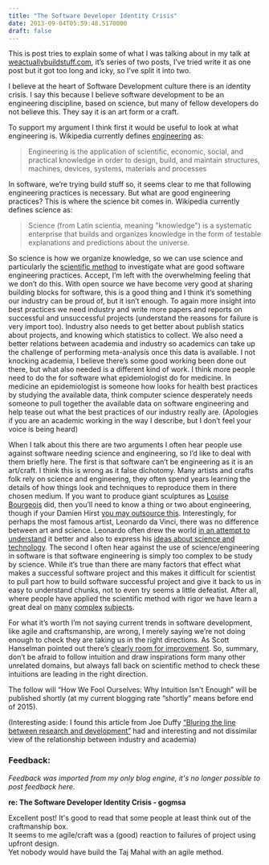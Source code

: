 ```yaml
---
title: "The Software Developer Identity Crisis"
date: 2013-09-04T05:59:48.5170000
draft: false
---
```


<p>This is post tries to explain some of what I was talking about in my talk at <a href="http://weactuallybuildstuff.com/">weactuallybuildstuff.com</a>, it’s series of two posts, I’ve tried write it as one post but it got too long and icky, so I’ve split it into two.</p>  <p>I believe at the heart of Software Development culture there is an identity crisis. I say this because I believe software development to be an engineering discipline, based on science, but many of fellow developers do not believe this. They say it is an art form or a craft.</p>  <p>To support my argument I think first it would be useful to look at what engineering is. Wikipedia currently defines <a href="http://en.wikipedia.org/wiki/Engineering">engineering</a> as:</p>  <blockquote>   <p>Engineering is the application of scientific, economic, social, and practical knowledge in order to design, build, and maintain structures, machines, devices, systems, materials and processes</p> </blockquote>  <p>In software, we’re trying build stuff so, it seems clear to me that following engineering practices is necessary. But what are good engineering practices? This is where the science bit comes in. Wikipedia currently defines science as:</p>  <blockquote>   <p>Science (from Latin scientia, meaning "knowledge") is a systematic enterprise that builds and organizes knowledge in the form of testable explanations and predictions about the universe.</p> </blockquote>  <p>So science is how we organize knowledge, so we can use science and particularly the <a href="http://en.wikipedia.org/wiki/Scientific_method">scientific method</a> to investigate what are good software engineering practices. Accept, I’m left with the overwhelming feeling that we don’t do this. With open source we have become very good at sharing building blocks for software, this is a good thing and I think it’s something our industry can be proud of, but it isn’t enough. To again more insight into best practices we need industry and write more papers and reports on successful and unsuccessful projects (understand the reasons for failure is very import too). Industry also needs to get better about publish statics about projects, and knowing which statistics to collect. We also need a better relations between academia and industry so academics can take up the challenge of performing meta-analysis once this data is available. I not knocking academia, I believe there’s some good working been done out there, but what also needed is a different kind of work. I think more people need to do the for software what epidemiologist do for medicine. In medicine an epidemiologist is someone how looks for health best practices by studying the available data, think computer science desperately needs someone to pull together the available data on software engineering and help tease out what the best practices of our industry really are. (Apologies if you are an academic working in the way I describe, but I don’t feel your voice is being heard)</p>  <p>When I talk about this there are two arguments I often hear people use against software needing science and engineering, so I’d like to deal with them briefly here. The first is that software can’t be engineering as it is an art/craft. I think this is wrong as it false dichotomy. Many artists and crafts folk rely on science and engineering, they often spend years learning the details of how things look and techniques to reproduce them in there chosen medium. If you want to produce giant sculptures as <a href="http://en.wikipedia.org/wiki/Louise_Bourgeois">Louise Bourgeois</a> did, then you’ll need to know a thing or two about engineering, though if your Damien Hirst <a href="http://www.theatlanticwire.com/entertainment/2012/01/david-hockey-reminds-damien-hirst-he-doesnt-use-assistants/46924/">you may outsource this</a>. Interestingly, for perhaps the most famous artist, Leonardo da Vinci, there was no difference between art and science. Leonardo often drew the world <a href="http://www.bbc.co.uk/news/magazine-17907305">in an attempt to understand</a> it better and also to express his <a href="http://www.britishmuseum.org/explore/highlights/highlight_objects/pd/l/leonardo_da_vinci,_military_ma.aspx">ideas about science and technology</a>. The second I often hear against the use of science/engineering in software is that software engineering is simply too complex to be study by science. While it’s true than there are many factors that effect what makes a successful software project and this makes it difficult for scientist to pull part how to build software successful project and give it back to us in easy to understand chunks, not to even try seems a little defeatist. After all, where people have applied the scientific method with rigor we have learn a great deal on <a href="http://en.wikipedia.org/wiki/Evaluation">many</a> <a href="http://en.wikipedia.org/wiki/Theory_of_relativity">complex</a> <a href="http://en.wikipedia.org/wiki/Quantum_mechanics">subjects</a>.</p>  <p>For what it’s worth I’m not saying current trends in software development, like agile and craftsmanship, are wrong, I merely saying we’re not doing enough to check they are taking us in the right directions. As Scott Hanselman pointed out there’s <a href="http://www.hanselman.com/blog/EverythingsBrokenAndNobodysUpset.aspx">clearly room for improvement</a>. So, summary, don’t be afraid to follow intuition and draw inspirations form many other unrelated domains, but always fall back on scientific method to check these intuitions are leading in the right direction.</p>  <p>The follow will “How We Fool Ourselves: Why Intuition Isn't Enough” will be published shortly (at my current blogging rate “shortly” means before end of 2015).</p>  <p>(Interesting aside: I found this article from Joe Duffy <a href="http://joeduffyblog.com/2013/07/13/blurring-the-line-between-research-and-engineering/">“Bluring the line between research and development”</a> had and interesting and not dissimilar view of the relationship between industry and academia)</p>

### Feedback:

*Feedback was imported from my only blog engine, it's no longer possible to post feedback here.*

**re: The Software Developer Identity Crisis - gogmsa**

Excellent post! It&#39;s good to read that some people at least think out of the craftmanship box.<br />It seems to me agile/craft was a (good) reaction to failures of project using upfront design.<br />Yet nobody would have build the Taj Mahal with an agile method.

